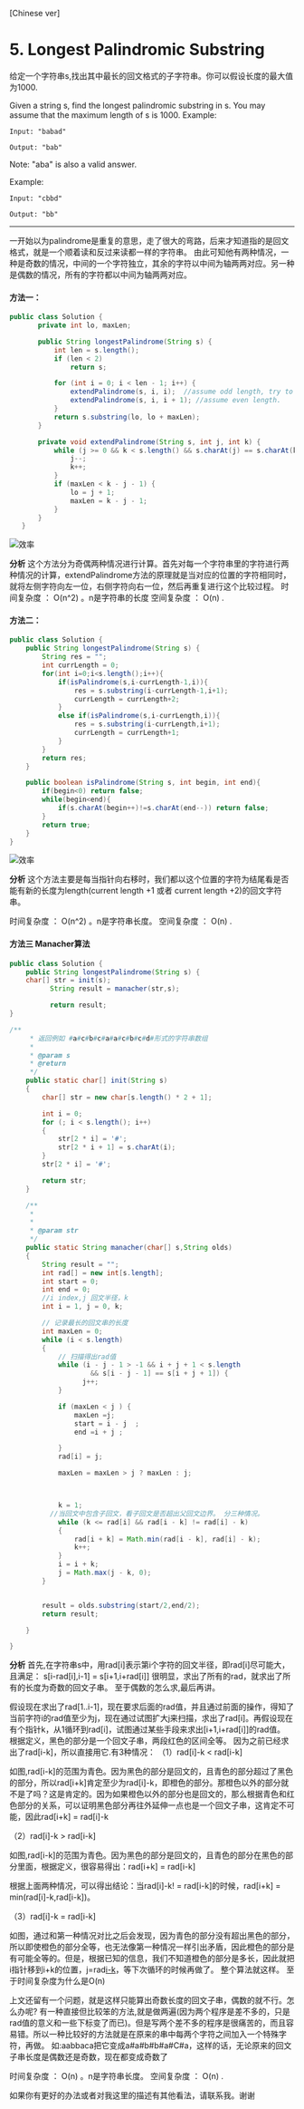[Chinese ver]
# 5. Longest Palindromic Substring

给定一个字符串s,找出其中最长的回文格式的子字符串。你可以假设长度的最大值为1000.

Given a string s, find the longest palindromic substring in s. You may assume that the maximum length of s is 1000.
Example:
```
Input: "babad"

Output: "bab"
```

Note: "aba" is also a valid answer.

Example:
```
Input: "cbbd"

Output: "bb"
```

---

一开始以为palindrome是重复的意思，走了很大的弯路，后来才知道指的是回文格式，就是一个顺着读和反过来读都一样的字符串。
由此可知他有两种情况，一种是奇数的情况，中间的一个字符独立，其余的字符以中间为轴两两对应。另一种是偶数的情况，所有的字符都以中间为轴两两对应。

#### 方法一：

``` java
public class Solution {
       private int lo, maxLen;

       public String longestPalindrome(String s) {
           int len = s.length();
           if (len < 2)
               return s;

           for (int i = 0; i < len - 1; i++) {
               extendPalindrome(s, i, i);  //assume odd length, try to extend Palindrome as possible
               extendPalindrome(s, i, i + 1); //assume even length.
           }
           return s.substring(lo, lo + maxLen);
       }

       private void extendPalindrome(String s, int j, int k) {
           while (j >= 0 && k < s.length() && s.charAt(j) == s.charAt(k)) {
               j--;
               k++;
           }
           if (maxLen < k - j - 1) {
               lo = j + 1;
               maxLen = k - j - 1;
           }
       }
   }
```

![效率](https://github.com/LeonChen/LeetCode-record/blob/master/1%20Two%20Sum/Images/WrongResult.png?raw=true)

**分析**
这个方法分为奇偶两种情况进行计算。首先对每一个字符串里的字符进行两种情况的计算，extendPalindrome方法的原理就是当对应的位置的字符相同时，就将左侧字符向左一位，右侧字符向右一位，然后再重复进行这个比较过程。
时间复杂度 ： O(n^2) 。n是字符串的长度
空间复杂度 ： O(n) .

#### 方法二：

``` java
public class Solution {
    public String longestPalindrome(String s) {
        String res = "";
        int currLength = 0;
        for(int i=0;i<s.length();i++){
            if(isPalindrome(s,i-currLength-1,i)){
                res = s.substring(i-currLength-1,i+1);
                currLength = currLength+2;
            }
            else if(isPalindrome(s,i-currLength,i)){
                res = s.substring(i-currLength,i+1);
                currLength = currLength+1;
            }
        }
        return res;
    }

    public boolean isPalindrome(String s, int begin, int end){
        if(begin<0) return false;
        while(begin<end){
        	if(s.charAt(begin++)!=s.charAt(end--)) return false;
        }
        return true;
    }
}

```

![效率](https://github.com/LeonChen/LeetCode-record/blob/master/1%20Two%20Sum/Images/BruteForceResult.png?raw=true)

**分析**
这个方法主要是每当指针向右移时，我们都以这个位置的字符为结尾看是否能有新的长度为length(current length +1 或者 current length +2)的回文字符串。

时间复杂度 ： O(n^2) 。n是字符串长度。
空间复杂度 ： O(n) .

#### 方法三 Manacher算法

```java
public class Solution {
    public String longestPalindrome(String s) {
    char[] str = init(s);
		  String result = manacher(str,s);

		  return result;
}

/**
	 * 返回例如 #a#c#b#c#a#a#c#b#c#d#形式的字符串数组
	 *
	 * @param s
	 * @return
	 */
	public static char[] init(String s)
	{
	    char[] str = new char[s.length() * 2 + 1];

	    int i = 0;
	    for (; i < s.length(); i++)
	    {
	        str[2 * i] = '#';
	        str[2 * i + 1] = s.charAt(i);
	    }
	    str[2 * i] = '#';

	    return str;
	}

	/**
	 *
	 *
	 * @param str
	 */
	public static String manacher(char[] s,String olds)
	{
		String result = "";
	    int rad[] = new int[s.length];
	    int start = 0;
	    int end = 0;
	    //i index,j 回文半径，k
	    int i = 1, j = 0, k;

	    // 记录最长的回文串的长度
	    int maxLen = 0;
	    while (i < s.length)
	    {
	        // 扫描得出rad值
	        while (i - j - 1 > -1 && i + j + 1 < s.length
	                && s[i - j - 1] == s[i + j + 1]) {
	        	  j++;
	        }

	        if (maxLen < j ) {
				maxLen =j;
				start = i - j  ;
				end =i + j ;

			}
	        rad[i] = j;

	        maxLen = maxLen > j ? maxLen : j;



	        k = 1;
          //当回文中包含子回文，看子回文是否超出父回文边界。 分三种情况。
	        while (k <= rad[i] && rad[i - k] != rad[i] - k)
	        {
	            rad[i + k] = Math.min(rad[i - k], rad[i] - k);
	            k++;
	        }
	        i = i + k;
	        j = Math.max(j - k, 0);
	    }


	    result = olds.substring(start/2,end/2);
	    return result;

	}

}

```

**分析**
首先,在字符串s中，用rad[i]表示第i个字符的回文半径，即rad[i]尽可能大，且满足：
s[i-rad[i],i-1] = s[i+1,i+rad[i]]
很明显，求出了所有的rad，就求出了所有的长度为奇数的回文子串。
至于偶数的怎么求,最后再讲。

假设现在求出了rad[1..i-1]，现在要求后面的rad值，并且通过前面的操作，得知了当前字符i的rad值至少为j，现在通过试图扩大j来扫描，求出了rad[i]。再假设现在有个指针k，从1循环到rad[i]，试图通过某些手段来求出[i+1,i+rad[i]]的rad值。
根据定义，黑色的部分是一个回文子串，两段红色的区间全等。
因为之前已经求出了rad[i-k]，所以直接用它.有3种情况：
（1）rad[i]-k < rad[i-k]

如图,rad[i-k]的范围为青色。因为黑色的部分是回文的，且青色的部分超过了黑色的部分，所以rad[i+k]肯定至少为rad[i]-k，即橙色的部分。那橙色以外的部分就不是了吗？这是肯定的。因为如果橙色以外的部分也是回文的，那么根据青色和红色部分的关系，可以证明黑色部分再往外延伸一点也是一个回文子串，这肯定不可能，因此rad[i+k] = rad[i]-k

（2）rad[i]-k > rad[i-k]

如图,rad[i-k]的范围为青色。因为黑色的部分是回文的，且青色的部分在黑色的部分里面，根据定义，很容易得出：rad[i+k] = rad[i-k]

根据上面两种情况，可以得出结论：当rad[i]-k! = rad[i-k]的时候，rad[i+k] = min(rad[i]-k,rad[i-k])。

（3）rad[i]-k = rad[i-k]

如图，通过和第一种情况对比之后会发现，因为青色的部分没有超出黑色的部分，所以即使橙色的部分全等，也无法像第一种情况一样引出矛盾，因此橙色的部分是有可能全等的。但是，根据已知的信息，我们不知道橙色的部分是多长，因此就把i指针移到i+k的位置，j=rad[i-k](因为它的rad值至少为rad[i-k])，等下次循环的时候再做了。
整个算法就这样。
至于时间复杂度为什么是O(n)

上文还留有一个问题，就是这样只能算出奇数长度的回文子串，偶数的就不行。怎么办呢?
有一种直接但比较笨的方法,就是做两遍(因为两个程序是差不多的，只是rad值的意义和一些下标变了而已)。但是写两个差不多的程序是很痛苦的，而且容易错。所以一种比较好的方法就是在原来的串中每两个字符之间加入一个特殊字符，再做。
如:aabbaca把它变成a#a#b#b#a#C#a，这样的话，无论原来的回文子串长度是偶数还是奇数，现在都变成奇数了


时间复杂度 ： O(n) 。n是字符串长度。
空间复杂度 ： O(n) .










如果你有更好的办法或者对我这里的描述有其他看法，请联系我。谢谢
